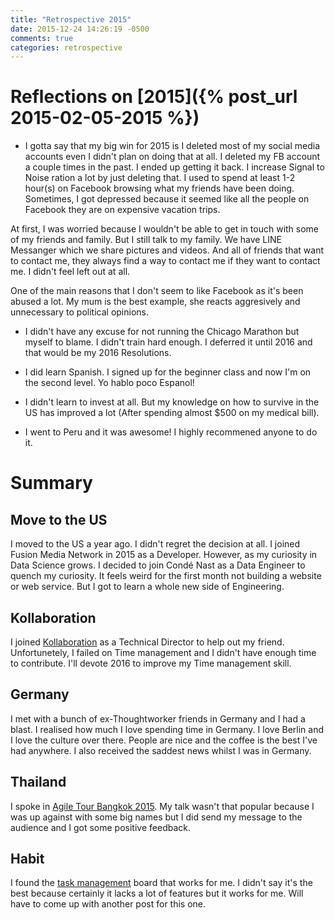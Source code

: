 ```yaml
---
title: "Retrospective 2015"
date: 2015-12-24 14:26:19 -0500
comments: true
categories: retrospective
---
```


# Reflections on [2015]({% post_url 2015-02-05-2015 %})

- I gotta say that my big win for 2015 is I deleted most of my social media accounts even I didn't plan on doing that at all. I deleted my FB account a couple times in the past. I ended up getting it back. I increase Signal to Noise ration a lot by just deleting that. I used to spend at least 1-2 hour(s) on Facebook browsing what my friends have been doing. Sometimes, I got depressed because it seemed like all the people on Facebook they are on expensive vacation trips. 

 At first, I was worried because I wouldn't be able to get in touch with some of my friends and family. But I still talk to my family. We have LINE Messanger which we share pictures and videos. And all of friends that want to contact me, they always find a way to contact me if they want to contact me. I didn't feel left out at all. 

 One of the main reasons that I don't seem to like Facebook as it's been abused a lot. My mum is the best example, she reacts aggresively and unnecessary to political opinions. 

- I didn't have any excuse for not running the Chicago Marathon but myself to blame. I didn't train hard enough. I deferred it until 2016 and that would be my 2016 Resolutions. 

- I did learn Spanish. I signed up for the beginner class and now I'm on the second level. Yo hablo poco Espanol!

- I didn't learn to invest at all. But my knowledge on how to survive in the US has improved a lot (After spending almost $500 on my medical bill).

- I went to Peru and it was awesome! I highly recommened anyone to do it. 

# Summary

## Move to the US
I moved to the US a year ago. I didn't regret the decision at all. I joined Fusion Media Network in 2015 as a Developer. However, as my curiosity in Data Science grows. I decided to join Condé Nast as a Data Engineer to quench my curiosity. It feels weird for the first month not building a website or web service. But I got to learn a whole new side of Engineering. 

## Kollaboration
I joined [Kollaboration](http://www.kollab.nyc/) as a Technical Director to help out my friend. Unfortunetely, I failed on Time management and I didn't have enough time to contribute. I'll devote 2016 to improve my Time management skill.

## Germany
I met with a bunch of ex-Thoughtworker friends in Germany and I had a blast. I realised how much I love spending time in Germany. I love Berlin and I love the culture over there. People are nice and the coffee is the best I've had anywhere. I also received the saddest news whilst I was in Germany. 

## Thailand
I spoke in [Agile Tour Bangkok 2015](http://www.agiletourbkk.org/). My talk wasn't that popular because I was up against with some big names but I did send my message to the audience and I got some positive feedback. 

## Habit
I found the [task management](https://habitica.com) board that works for me. I didn't say it's the best because certainly it lacks a lot of features but it works for me. Will have to come up with another post for this one. 
